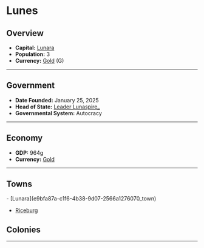 <!--UNDEDITED FILE, remove this entire line if this file has been edited!-->
# <!--NAME-->Lunes<!--NAME-->

## Overview

- **Capital:** <!--CAPITAL_LINK-->[Lunara](e9bfa87a-c1f6-4b38-9d07-2566a1276070_town)<!--CAPITAL_LINK-->
- **Population:** <!--POPULATION-->3<!--POPULATION-->
- **Currency:** <!--CURRENCY_LINK-->[Gold](Gold_currency)<!--CURRENCY_LINK--> (<!--CURRENCY_ABV-->G<!--CURRENCY_ABV-->)

---

## Government

- **Date Founded:** <!--FOUNDED-->January 25, 2025<!--FOUNDED-->
- **Head of State:** <!--LEADER_TITLE_LINK-->[Leader Lunaspire_](Lunaspire__user)<!--LEADER_TITLE_LINK-->
- **Governmental System:** <!--GOVERNMENT-->Autocracy<!--GOVERNMENT-->

---

## Economy

- **GDP:** <!--GDP-->964g<!--GDP-->
- **Currency:** <!--CURRENCY_LINK-->[Gold](Gold_currency)<!--CURRENCY_LINK-->

---

## Towns

<!--TOWNS-->- [Lunara](e9bfa87a-c1f6-4b38-9d07-2566a1276070_town)
- [Riceburg](120a8485-7129-4328-83e5-5c31b88cb08c_town)<!--TOWNS-->

## Colonies

<!--COLONIES--><!--COLONIES-->

---